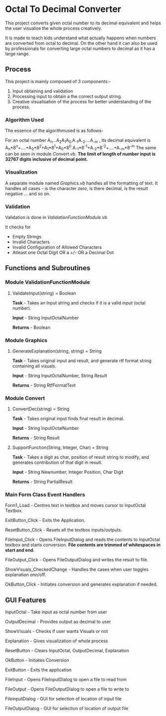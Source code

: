 # Octal To Decimal Converter

This project converts given octal number to its decimal equivalent and helps the user visualise the whole process creatively.

It is made to teach kids understand what actually happens when numbers are converted from octal to decimal. On the other hand it can also be used by professionals for converting large octal numbers to decimal as it has a large range.

## Process

This project is mainly composed of 3 components:-

1. Input obtaining and validation
2. Processing input to obtain a the correct output string.
3. Creative visualisation of the process for better understanding of the process.

### Algorithm Used

The essence of the algorithmused is as follows-

For an octal number A<sub>n</sub>...A<sub>2</sub>A<sub>1</sub>A<sub>0.</sub>A<sub>-1</sub>A<sub>-2</sub>....A<sub>-m</sub> , its decimal equivalent is  A<sub>n</sub>*8<sup>n</sup>+....+A<sub>2</sub>*8<sup>2</sup>+A<sub>1</sub>*8<sup>1</sup>+A<sub>0</sub>*8<sup>0</sup>.A<sub>-1</sub>*8<sup>-1</sup>+A<sub>-2</sub>*8<sup>-2</sup>+....+A<sub>-m</sub>*8<sup>-m</sup>
The same can be seen in module *Convert.vb*. **The limit of length of number input is 32767 digits inclusive of decimal point.**

### Visualization

A separate module named *Graphics.vb* handles all the formatting of text. It handles all cases - is the character zero, is there decimal, is the result negative ... and so on.

### Validation

Validation is done in *ValidationFunctionModule.vb*

It checks for

- Empty Strings
- Invalid Characters
- Invalid Configuration of Allowed Characters
- Atleast one Octal Digit OR a +/- OR a Decimal Dot

## Functions and Subroutines

### Module ValidationFunctionModule

1. ValidateInput(string) = Boolean

    **Task** - Takes an Input string and checks if it is a valid input (octal number).

    **Input** - String InputOctalNumber

    **Returns** - Boolean

### Module Graphics

1. GenerateExplanation(string, string) = String

    **Task** - Takes original input and result, and generate rtf format string containing all visuals.

    **Input** - String InputOctalNumber, String Result

    **Returns** - String RtfFormatText

### Module Convert

1. ConvertDec(string) = String

    **Task** - Takes original input finds final result in decimal.

    **Input** - String InputOctalNumber

    **Returns** - String Result

2. SupportFunction(String, Integer, Char) = String

    **Task** - Takes a digit as char, position of result string to modify, and generates contribution of that digit in result.

    **Input** - String Newnumber, Integer Position, Char Digit

    **Returns** - String PartialResult

### Main Form Class Event Handlers

Form1_Load - Centres text in textbox and moves cursor to InputOctal Textbox.

ExitButton_Click - Exits the Application.

ResetButton_Click - Resets all the textbox inputs/outputs.

FileInput_Click - Opens FileInputDialog and reads the contents to InputOctal textbox and starts conversion.
**File contents are trimmed of whitespaces in start and end**.

FileOutput_Click - Opens FileOutputDialog and writes the result to file.

ShowVisuals_CheckedChange - Handles the cases when user toggles explanation onn/off.

OkButton_Click - Initiates conversion and generates explanation if needed.

## GUI Features

InputOctal - Take input as octal number from user

OutputDecimal - Provides output as decimal to user

ShowVisuals - Checks if user wants Visuals or not

Explanation - Gives visualization of whole process

ResetButton - Clears InputOctal, OutputDecimal, Explanation

OkButton - Initiates Conversion

ExitButton - Exits the application

FileInput - Opens FileInputDialog to open a file to read from

FileOutput - Opens FileOutputDialog to open a file to write to

FileinputDialog - GUI for selection of location of input file

FileOutputDialog - GUI for selection of location of output file

